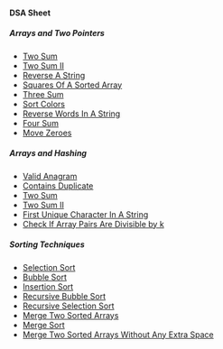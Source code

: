 #### DSA Sheet
##### Arrays and Two Pointers
- [Two Sum](https://leetcode.com/problems/two-sum/)
- [Two Sum II](https://leetcode.com/problems/two-sum-ii-input-array-is-sorted/)
- [Reverse A String](https://leetcode.com/problems/reverse-string/)
- [Squares Of A Sorted Array](https://leetcode.com/problems/squares-of-a-sorted-array/)
- [Three Sum](https://leetcode.com/problems/3sum/)
- [Sort Colors](https://leetcode.com/problems/sort-colors/)
- [Reverse Words In A String](https://leetcode.com/problems/reverse-words-in-a-string/)
- [Four Sum](https://leetcode.com/problems/4sum/description/)
- [Move Zeroes](https://leetcode.com/problems/move-zeroes/)

##### Arrays and Hashing
- [Valid Anagram](https://leetcode.com/problems/valid-anagram/)
- [Contains Duplicate](https://leetcode.com/problems/contains-duplicate/description/)
- [Two Sum](https://leetcode.com/problems/two-sum/)
- [Two Sum II](https://leetcode.com/problems/two-sum-ii-input-array-is-sorted/)
- [First Unique Character In A String](https://leetcode.com/problems/first-unique-character-in-a-string/)
- [Check If Array Pairs Are Divisible by k](https://leetcode.com/problems/check-if-array-pairs-are-divisible-by-k/)


##### Sorting Techniques
- [Selection Sort]()
- [Bubble Sort]()
- [Insertion Sort]()
- [Recursive Bubble Sort]()
- [Recursive Selection Sort]()
- [Merge Two Sorted Arrays](https://leetcode.com/problems/merge-sorted-array/)
- [Merge Sort]()
- [Merge Two Sorted Arrays Without Any Extra Space](https://leetcode.com/problems/merge-sorted-array/)
